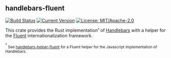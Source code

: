 ## handlebars-fluent

[![Build Status](https://github.com/Manishearth/handlebars-fluent/workflows/Rust/badge.svg)](https://github.com/Manishearth/handlebars-fluent/actions)
[![Current Version](https://img.shields.io/crates/v/handlebars-fluent)](https://crates.io/crates/handlebars-fluent)
[![License: MIT/Apache-2.0](https://img.shields.io/crates/l/handlebars-fluent.svg)](#license)


This crate provides the Rust implementation¹ of [Handlebars](https://docs.rs/handlebars/) with a helper for the [Fluent](https://docs.rs/fluent) internationalization framework.

¹ <sub> See [handlebars-helper-fluent](https://github.com/alerque/handlebars-helper-fluent) for a Fluent helper for the Javascript implementation of Handlebars.</sub>
